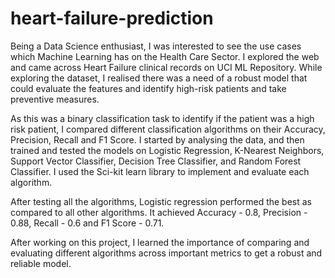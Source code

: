 # heart-failure-prediction

Being a Data Science enthusiast, I was interested to see the use cases which Machine Learning has on the Health Care Sector. I explored the web and came across Heart Failure clinical records on UCI ML Repository. While exploring the dataset, I realised there was a need of a robust model that could evaluate the features and identify high-risk patients and take preventive measures. 

As this was a binary classification task to identify if the patient was a high risk patient, I compared different classification algorithms on their Accuracy, Precision, Recall and F1 Score. I started by analysing the data, and then trained and tested the models on Logistic Regression, K-Nearest Neighbors, Support Vector Classifier, Decision Tree Classifier, and Random Forest Classifier. I used the Sci-kit learn library to implement and evaluate each algorithm. 

After testing all the algorithms, Logistic regression performed the best as compared to all other algorithms. It achieved  Accuracy - 0.8, Precision - 0.88, Recall - 0.6 and F1 Score - 0.71. 

After working on this project, I learned the importance of comparing and evaluating different algorithms across important metrics to get a robust and reliable model.
